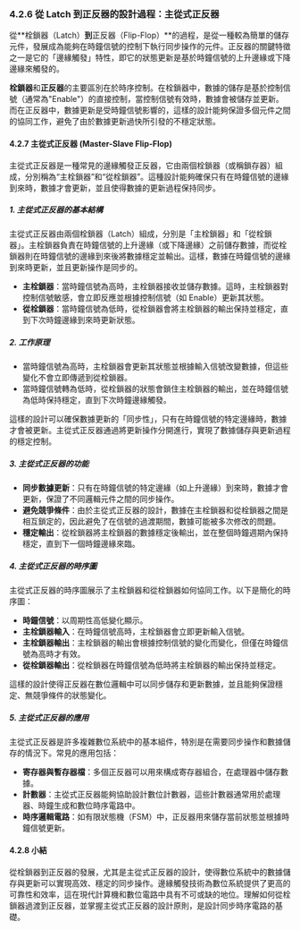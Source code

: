 ### 4.2.6 從 Latch 到正反器的設計過程：主從式正反器

從**栓鎖器（Latch）**到**正反器（Flip-Flop）**的過程，是從一種較為簡單的儲存元件，發展成為能夠在時鐘信號的控制下執行同步操作的元件。正反器的關鍵特徵之一是它的「邊緣觸發」特性，即它的狀態更新是基於時鐘信號的上升邊緣或下降邊緣來觸發的。

**栓鎖器**和**正反器**的主要區別在於時序控制。在栓鎖器中，數據的儲存是基於控制信號（通常為"Enable"）的直接控制，當控制信號有效時，數據會被儲存並更新。而在正反器中，數據更新是受時鐘信號影響的，這樣的設計能夠保證多個元件之間的協同工作，避免了由於數據更新過快所引發的不穩定狀態。

#### 4.2.7 主從式正反器 (Master-Slave Flip-Flop)

主從式正反器是一種常見的邊緣觸發正反器，它由兩個栓鎖器（或稱鎖存器）組成，分別稱為“主栓鎖器”和“從栓鎖器”。這種設計能夠確保只有在時鐘信號的邊緣到來時，數據才會更新，並且使得數據的更新過程保持同步。

##### 1. 主從式正反器的基本結構

主從式正反器由兩個栓鎖器（Latch）組成，分別是「主栓鎖器」和「從栓鎖器」。主栓鎖器負責在時鐘信號的上升邊緣（或下降邊緣）之前儲存數據，而從栓鎖器則在時鐘信號的邊緣到來後將數據穩定並輸出。這樣，數據在時鐘信號的邊緣到來時更新，並且更新操作是同步的。

- **主栓鎖器**：當時鐘信號為高時，主栓鎖器接收並儲存數據。這時，主栓鎖器對控制信號敏感，會立即反應並根據控制信號（如 Enable）更新其狀態。
- **從栓鎖器**：當時鐘信號為低時，從栓鎖器會將主栓鎖器的輸出保持並穩定，直到下次時鐘邊緣到來時更新狀態。

##### 2. 工作原理

- 當時鐘信號為高時，主栓鎖器會更新其狀態並根據輸入信號改變數據，但這些變化不會立即傳遞到從栓鎖器。
- 當時鐘信號轉為低時，從栓鎖器的狀態會鎖住主栓鎖器的輸出，並在時鐘信號為低時保持穩定，直到下次時鐘邊緣觸發。

這樣的設計可以確保數據更新的「同步性」，只有在時鐘信號的特定邊緣時，數據才會被更新。主從式正反器通過將更新操作分開進行，實現了數據儲存與更新過程的穩定控制。

##### 3. 主從式正反器的功能

- **同步數據更新**：只有在時鐘信號的特定邊緣（如上升邊緣）到來時，數據才會更新，保證了不同邏輯元件之間的同步操作。
- **避免競爭條件**：由於主從式正反器的設計，數據在主栓鎖器和從栓鎖器之間是相互鎖定的，因此避免了在信號的過渡期間，數據可能被多次修改的問題。
- **穩定輸出**：從栓鎖器將主栓鎖器的數據穩定後輸出，並在整個時鐘週期內保持穩定，直到下一個時鐘邊緣來臨。

##### 4. 主從式正反器的時序圖

主從式正反器的時序圖展示了主栓鎖器和從栓鎖器如何協同工作。以下是簡化的時序圖：

- **時鐘信號**：以周期性高低變化顯示。
- **主栓鎖器輸入**：在時鐘信號高時，主栓鎖器會立即更新輸入信號。
- **主栓鎖器輸出**：主栓鎖器的輸出會根據控制信號的變化而變化，但僅在時鐘信號為高時才有效。
- **從栓鎖器輸出**：從栓鎖器在時鐘信號為低時將主栓鎖器的輸出保持並穩定。

這樣的設計使得正反器在數位邏輯中可以同步儲存和更新數據，並且能夠保證穩定、無競爭條件的狀態變化。

##### 5. 主從式正反器的應用

主從式正反器是許多複雜數位系統中的基本組件，特別是在需要同步操作和數據儲存的情況下。常見的應用包括：

- **寄存器與暫存器檔**：多個正反器可以用來構成寄存器組合，在處理器中儲存數據。
- **計數器**：主從式正反器能夠協助設計數位計數器，這些計數器通常用於處理器、時鐘生成和數位時序電路中。
- **時序邏輯電路**：如有限狀態機（FSM）中，正反器用來儲存當前狀態並根據時鐘信號更新。

#### 4.2.8 小結

從栓鎖器到正反器的發展，尤其是主從式正反器的設計，使得數位系統中的數據儲存與更新可以實現高效、穩定的同步操作。邊緣觸發技術為數位系統提供了更高的可靠性和效率，這在現代計算機和數位電路中具有不可或缺的地位。理解如何從栓鎖器過渡到正反器，並掌握主從式正反器的設計原則，是設計同步時序電路的基礎。